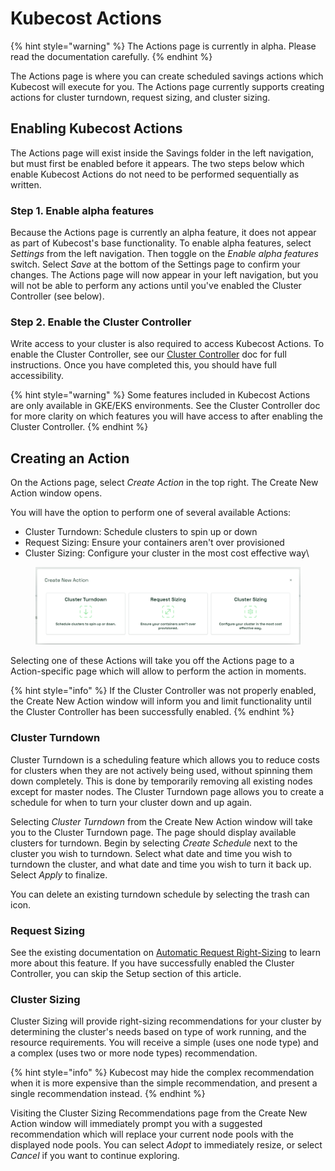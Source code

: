 # Kubecost Actions

{% hint style="warning" %}
The Actions page is currently in alpha. Please read the documentation carefully.
{% endhint %}

The Actions page is where you can create scheduled savings actions which Kubecost will execute for you. The Actions page currently supports creating actions for cluster turndown, request sizing, and cluster sizing.

## Enabling Kubecost Actions

The Actions page will exist inside the Savings folder in the left navigation, but must first be enabled before it appears. The two steps below which enable Kubecost Actions do not need to be performed sequentially as written.

### Step 1. Enable alpha features

Because the Actions page is currently an alpha feature, it does not appear as part of Kubecost's base functionality. To enable alpha features, select _Settings_ from the left navigation. Then toggle on the _Enable alpha features_ switch. Select _Save_ at the bottom of the Settings page to confirm your changes. The Actions page will now appear in your left navigation, but you will not be able to perform any actions until you've enabled the Cluster Controller (see below).

### Step 2. Enable the Cluster Controller

Write access to your cluster is also required to access Kubecost Actions. To enable the Cluster Controller, see our [Cluster Controller](https://docs.kubecost.com/install-and-configure/advanced-configuration/controller) doc for full instructions. Once you have completed this, you should have full accessibility.

{% hint style="warning" %}
Some features included in Kubecost Actions are only available in GKE/EKS environments. See the Cluster Controller doc for more clarity on which features you will have access to after enabling the Cluster Controller.
{% endhint %}

## Creating an Action

On the Actions page, select _Create Action_ in the top right. The Create New Action window opens.

You will have the option to perform one of several available Actions:

* Cluster Turndown: Schedule clusters to spin up or down
* Request Sizing: Ensure your containers aren't over provisioned
* Cluster Sizing: Configure your cluster in the most cost effective way\


<figure><img src="../../../.gitbook/assets/image (2).png" alt=""><figcaption></figcaption></figure>

Selecting one of these Actions will take you off the Actions page to a Action-specific page which will allow to perform the action in moments.

{% hint style="info" %}
If the Cluster Controller was not properly enabled, the Create New Action window will inform you and limit functionality until the Cluster Controller has been successfully enabled.
{% endhint %}

### Cluster Turndown

Cluster Turndown is a scheduling feature which allows you to reduce costs for clusters when they are not actively being used, without spinning them down completely. This is done by temporarily removing all existing nodes except for master nodes. The Cluster Turndown page allows you to create a schedule for when to turn your cluster down and up again.

Selecting _Cluster Turndown_ from the Create New Action window will take you to the Cluster Turndown page. The page should display available clusters for turndown. Begin by selecting _Create Schedule_ next to the cluster you wish to turndown. Select what date and time you wish to turndown the cluster, and what date and time you wish to turn it back up. Select _Apply_ to finalize.

You can delete an existing turndown schedule by selecting the trash can icon.

### Request Sizing

See the existing documentation on [Automatic Request Right-Sizing](https://docs.kubecost.com/using-kubecost/navigating-the-kubecost-ui/savings/auto-request-sizing) to learn more about this feature. If you have successfully enabled the Cluster Controller, you can skip the Setup section of this article.

### Cluster Sizing

Cluster Sizing will provide right-sizing recommendations for your cluster by determining the cluster's needs based on type of work running, and the resource requirements. You will receive a simple (uses one node type) and a complex (uses two or more node types) recommendation.

{% hint style="info" %}
Kubecost may hide the complex recommendation when it is more expensive than the simple recommendation, and present a single recommendation instead.
{% endhint %}

Visiting the Cluster Sizing Recommendations page from the Create New Action window will immediately prompt you with a suggested recommendation which will replace your current node pools with the displayed node pools. You can select _Adopt_ to immediately resize, or select _Cancel_ if you want to continue exploring.
